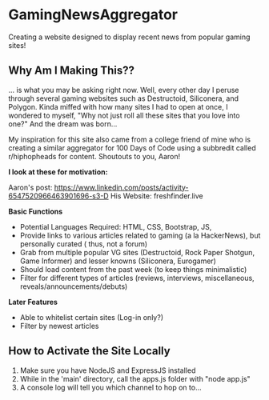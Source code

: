 # GamingNewsAggregator
Creating a website designed to display recent news from popular gaming sites!

## Why Am I Making This??
... is what you may be asking right now. Well, every other day I peruse through several gaming websites such as Destructoid, Siliconera, and Polygon. Kinda miffed with how many sites I had to open at once, I wondered to myself, "Why not just roll all these sites that you love into one?" And the dream was born...

My inspiration for this site also came from a college friend of mine who is creating a similar aggregator for 100 Days of Code using a subbredit called r/hiphopheads for content. Shoutouts to you, Aaron!

**I look at these for motivation:**

Aaron's post: https://www.linkedin.com/posts/activity-6547520966463901696-s3-D
His Website: freshfinder.live

**Basic Functions**
* Potential Languages Required: HTML, CSS, Bootstrap, JS,
* Provide links to various articles related to gaming (a la HackerNews), but personally curated ( thus, not a forum)
* Grab from multiple popular VG sites (Destructoid, Rock Paper Shotgun, Game Informer) and lesser knowns (Siliconera, Eurogamer)
* Should load content from the past week (to keep things minimalistic)
* Filter for different types of articles (reviews, interviews, miscellaneous, reveals/announcements/debuts)

**Later Features**
* Able to whitelist certain sites (Log-in only?)
* Filter by newest articles

## How to Activate the Site Locally
1. Make sure you have NodeJS and ExpressJS installed
2. While in the 'main' directory, call the apps.js folder with "node app.js"
3. A console log will tell you which channel to hop on to...